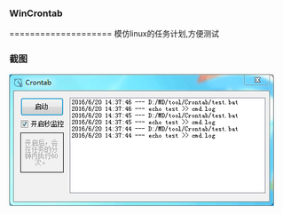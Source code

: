 ### WinCrontab
====================
模仿linux的任务计划,方便测试

### 截图

[![wincrontab](/doc/wincrontab.png)](/doc/wincrontab.png)
